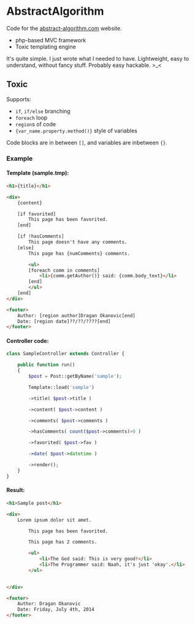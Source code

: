 AbstractAlgorithm
=================

Code for the [abstract-algorithm.com](http://abstract-algorithm.com/) website.

 - php-based MVC framework
 - Toxic templating engine

It's quite simple. I just wrote what I needed to have. Lightweight, easy to understand, without fancy stuff. Probably easy hackable. >_<


## Toxic
Supports:
 - `if`, `if/else` branching
 - `foreach` loop
 - `region`s of code
 - `{var_name.property.method()}` style of variables

Code blocks are in between `[]`, and variables are inbetween `{}`.

### Example

#### Template (sample.tmp):

```html
<h1>{title}</h1>

<div>
    {content}

    [if favorited]
        This page has been favorited.
    [end]

    [if !hasComments]
        This page doesn't have any comments.
    [else]
        This page has {numComments} comments.

        <ul>
        [foreach comm in comments]
            <li>{comm.getAuthor()} said: {comm.body_text}</li>
        [end]
        </ul>
    [end]
</div>

<footer>
    Author: [region author]Dragan Okanovic[end]
    Date: [region date]??/??/????[end]
</footer>
```

#### Controller code:

```php
class SampleController extends Controller {

    public function run()
    {
        $post = Post::getByName('sample');

        Template::load('sample')

        ->title( $post->title )

        ->content( $post->content )

        ->comments( $post->comments )

        ->hasComments( count($post->comments)>0 )

        ->favorited( $post->fav )

        ->date( $post->datetime )

        ->render();
    }
}
```

#### Result:

```html
<h1>Sample post</h1>

<div>
    Lorem ipsum dolor sit amet.

        This page has been favorited.

        This page has 2 comments.

        <ul>
            <li>The God said: This is very good!</li>
            <li>The Programmer said: Naah, it's just 'okay'.</li>
        </ul>

        
</div>

<footer>
    Author: Dragan Okanovic
    Date: Friday, July 4th, 2014
</footer>
```